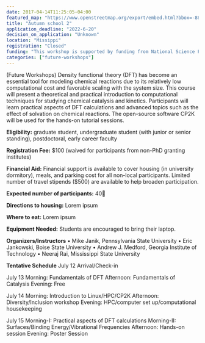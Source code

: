 ```yaml
---
date: 2017-04-14T11:25:05-04:00
featured_map: "https://www.openstreetmap.org/export/embed.html?bbox=-88.90909194946289%2C33.3713949556903%2C-88.67254257202148%2C33.5066198447588&amp;layer=mapnik"
title: "Autumn school 2"
application_deadline: "2022-6-20"
decision_on_application: "Unknown"
location: "Missippi"
registration: "Closed"
funding: "This workshop is supported by funding from National Science Foundation"
categories: ["future-workshops"]
---
```


(Future Workshops)
Density functional theory (DFT) has become an essential tool for modeling chemical reactions due to its relatively low computational cost and favorable scaling with the system size. This course will present a theoretical and practical introduction to computational techniques for studying chemical catalysis and kinetics. Participants will learn practical aspects of DFT calculations and advanced topics such as the effect of solvation on chemical reactions. The open-source software CP2K will be used for the hands-on tutorial sessions.

**Eligibility:** graduate student, undergraduate student (with junior or senior standing), postdoctoral, early career faculty

**Registration Fee:** $100 (waived for participants from non-PhD granting institutes)

**Financial Aid:** Financial support is available to cover housing (in university dormitory), meals, and parking cost for all non-local participants. Limited number of travel stipends ($500) are available to help broaden participation.

**Expected number of participants:** 40

**Directions to housing:** Lorem ipsum

**Where to eat:** Lorem ipsum

**Equipment Needed:** Students are encouraged to bring their laptop.

**Organizers/Instructors**
•  Mike Janik, Pennsylvania State University
•  Eric Jankowski, Boise State University
•  Andrew J. Medford, Georgia Institute of Technology
•  Neeraj Rai, Mississippi State University


**Tentative Schedule**
July 12
Arrival/Check-in

July 13
Morning: Fundamentals of DFT
Afternoon: Fundamentals of Catalysis
Evening: Free

July 14
Morning: Introduction to Linux/HPC/CP2K
Afternoon: Diversity/Inclusion workshop
Evening: HPC/computer set up/computational housekeeping

July 15
Morning-I:  Practical aspects of DFT calculations
Morning-II: Surfaces/Binding Energy/Vibrational Frequencies
Afternoon: Hands-on session
Evening: Poster Session

